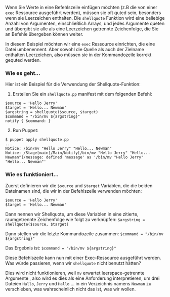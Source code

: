 Wenn Sie Werte in eine Befehlszeile einfügen möchten (z.B die von einer `exec` Ressource ausgeführt werden), müssen sie oft quted sein, besonders wenn sie Leerzeichen enthalten. Die `shellquote` Funktion wird eine beliebige Anzahl von Argumenten, einschließlich Arrays, und jedes Argumente queten und übergibt sie alle als eine Leerzeichen getrennte Zeichenfolge, die Sie an Befehle übergeben können weiter.

In diesem Beispiel möchten wir eine `exec` Ressource einrichten, die eine Datei umbenennent. Aber sowohl die Quelle als auch der Zielname enthalten Leerzeichen, also müssen sie in der Kommandozeile korrekt gequted werden.

### Wie es geht…

Hier ist ein Beispiel für die Verwendung der Shellquote-Funktion:

1. Erstellen Sie ein `shellquote.pp` manifest mit dem folgenden Befehl:

```
$source = 'Hello Jerry'
$target = 'Hello... Newman'
$argstring = shellquote($source, $target)
$command = "/bin/mv ${argstring}"
notify { $command: }
```

2. Run Puppet:
```
$ puppet apply shellquote.pp 
...
Notice: /bin/mv "Hello Jerry" "Hello... Newman"
Notice: /Stage[main]/Main/Notify[/bin/mv "Hello Jerry" "Hello... Newman"]/message: defined 'message' as '/bin/mv "Hello Jerry" "Hello... Newman"'
```


### Wie es funktioniert…

Zuerst definieren wir die `$source` und `$target` Variablen, die die beiden Dateinamen sind, die wir in der Befehlszeile verwenden möchten:
```
$source = 'Hello Jerry'
$target = 'Hello... Newman'
```

Dann nennen wir Shellquote, um diese Variablen in eine zitierte, raumgetrennte Zeichenfolge wie folgt zu verknüpfen:
`$argstring = shellquote($source, $target)`

Dann stellen wir die letzte Kommandozeile zusammen:
`$command = "/bin/mv ${argstring}"`

Das Ergebnis ist:
`$command = "/bin/mv ${argstring}"`

Diese Befehlszeile kann nun mit einer Exec-Ressource ausgeführt werden. Was würde passieren, wenn wir `shellquote` nicht benutzt hätten?

Dies wird nicht funktionieren, weil `mv` erwartet leerspace-getrennte Argumente , also wird es dies als eine Anforderung interpretieren, um drei Dateien `Hallo`, `Jerry` und `Hallo` ... in ein Verzeichnis namens `Newman` zu verschieben, was wahrscheinlich nicht das ist, was wir wollen.

